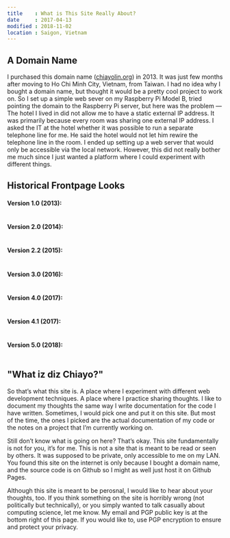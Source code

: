 ```yaml
---
title    : What is This Site Really About?
date     : 2017-04-13
modified : 2018-11-02
location : Saigon, Vietnam
---
```


## A Domain Name

I purchased this domain name ([chiayolin.org](http://chiayolin.org)) in 2013.
It was just few months after moving to Ho Chi Minh City, Vietnam, from Taiwan.
I had no idea why I bought a domain name, but thought it would be a pretty cool
project to work on. So I set up a simple web sever on my Raspberry Pi Model B,
tried pointing the domain to the Raspberry Pi server, but here was the problem —
The hotel I lived in did not allow me to have a static external IP address. It
was primarily because every room was sharing one external IP address. I asked
the IT at the hotel whether it was possible to run a separate telephone line for
me. He said the hotel would not let him rewire the telephone line in the room.
I ended up setting up a web server that would only be accessible via the local
network. However, this did not really bother me much since I just wanted a
platform where I could experiment with different things.

## Historical Frontpage Looks

#### Version 1.0 (2013):
<a href="https://i.imgur.com/fH7ixrC.png?1">
	<img src="https://i.imgur.com/fH7ixrC.png?1" alt=""/>
</a>
<br/>

#### Version 2.0 (2014):
<a href="https://i.imgur.com/mrhiV2d.png?1">
	<img src="https://i.imgur.com/mrhiV2d.png?1" alt=""/>
</a>
<br/>

#### Version 2.2 (2015):
<a href="https://i.imgur.com/JrU6ztL.png?1">
	<img src="https://i.imgur.com/JrU6ztL.png?1" alt=""/>
</a>
<br/>

#### Version 3.0 (2016):
<a href="https://i.imgur.com/1Gwj5Rs.png?1">
	<img src="https://i.imgur.com/1Gwj5Rs.png?1" alt=""/>
</a>
<br/>

#### Version 4.0 (2017):
<a href="https://i.imgur.com/OtUozCr.png?1">
	<img src="https://i.imgur.com/OtUozCr.png?1" alt=""/>
</a>
<br/>

#### Version 4.1 (2017):
<a href="https://i.imgur.com/81pctRC.png?1">
	<img src="https://i.imgur.com/81pctRC.png?1" alt=""/>
</a>
<br/>

#### Version 5.0 (2018):
<a href="https://i.imgur.com/o6TYmin.png?1">
	<img src="https://i.imgur.com/o6TYmin.png?1" alt=""/>
</a>
<br/>

## "What iz diz Chiayo?"

So that’s what this site is. A place where I experiment with different web
development techniques. A place where I practice sharing thoughts. I like
to document my thoughts the same way I write documentation for the code I have
written. Sometimes, I would pick one and put it on this site. But most of the
time, the ones I picked are the actual documentation of my code or the notes on
a project that I’m currently working on.

Still don’t know what is going on here? That’s okay. This site fundamentally is
not for you, it’s for me. This is not a site that is meant to be read or seen
by others. It was supposed to be private, only accessible to me on my LAN.
You found this site on the internet is only because I bought a domain name, and
the source code is on Github so I might as well just host it on Github Pages.

Although this site is meant to be perosnal, I would like to hear about your
thoughts, too. If you think something on the site is horribly wrong (not
politically but technically), or you simply wanted to talk casually about
computing science, let me know. My email and PGP public key is at the
bottom right of this page. If you would like to, use PGP encryption to
ensure and protect your privacy.
